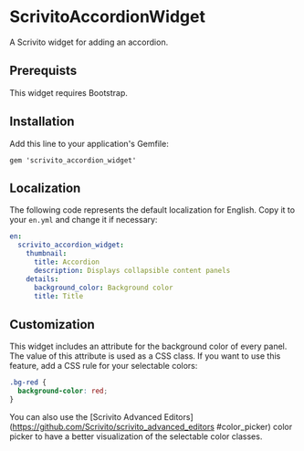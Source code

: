 # ScrivitoAccordionWidget

A Scrivito widget for adding an accordion.

## Prerequists

This widget requires Bootstrap.

## Installation

Add this line to your application's Gemfile:

    gem 'scrivito_accordion_widget'

## Localization

The following code represents the default localization for English. Copy it to your `en.yml` and change it if necessary:

```yaml
en:
  scrivito_accordion_widget:
    thumbnail:
      title: Accordion
      description: Displays collapsible content panels
    details:
      background_color: Background color
      title: Title
```

## Customization

This widget includes an attribute for the background color of every panel. The value of this attribute is used as a CSS class. If you want to use this feature, add a CSS rule for your selectable colors:

```css
.bg-red {
  background-color: red;
}
```

You can also use the [Scrivito Advanced Editors](https://github.com/Scrivito/scrivito_advanced_editors #color_picker) color picker to have a better visualization of the selectable color classes.
